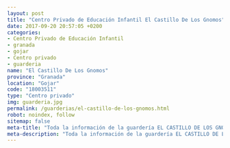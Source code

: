 ```yaml
---
layout: post
title: "Centro Privado de Educación Infantil El Castillo De Los Gnomos"
date: 2017-09-20 20:57:05 +0200
categories:
- Centro Privado de Educación Infantil
- granada
- gojar
- Centro privado
- guarderia
name: "El Castillo De Los Gnomos"
province: "Granada"
location: "Gojar"
code: "18003511"
type: "Centro privado"
img: guarderia.jpg
permalink: /guarderias/el-castillo-de-los-gnomos.html
robot: noindex, follow
sitemap: false
meta-title: "Toda la información de la guardería EL CASTILLO DE LOS GNOMOS"
meta-description: "Toda la información de la guardería EL CASTILLO DE LOS GNOMOS"
---
```

